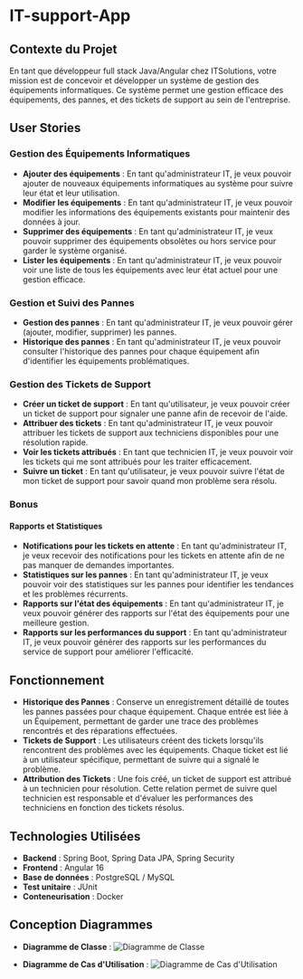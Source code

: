 # IT-support-App

## Contexte du Projet
En tant que développeur full stack Java/Angular chez ITSolutions, votre mission est de concevoir et développer un système de gestion des équipements informatiques. Ce système permet une gestion efficace des équipements, des pannes, et des tickets de support au sein de l'entreprise.

## User Stories

### Gestion des Équipements Informatiques
- **Ajouter des équipements** : En tant qu'administrateur IT, je veux pouvoir ajouter de nouveaux équipements informatiques au système pour suivre leur état et leur utilisation.
- **Modifier les équipements** : En tant qu'administrateur IT, je veux pouvoir modifier les informations des équipements existants pour maintenir des données à jour.
- **Supprimer des équipements** : En tant qu'administrateur IT, je veux pouvoir supprimer des équipements obsolètes ou hors service pour garder le système organisé.
- **Lister les équipements** : En tant qu'administrateur IT, je veux pouvoir voir une liste de tous les équipements avec leur état actuel pour une gestion efficace.

### Gestion et Suivi des Pannes
- **Gestion des pannes** : En tant qu'administrateur IT, je veux pouvoir gérer (ajouter, modifier, supprimer) les pannes.
- **Historique des pannes** : En tant qu'administrateur IT, je veux pouvoir consulter l'historique des pannes pour chaque équipement afin d'identifier les équipements problématiques.

### Gestion des Tickets de Support
- **Créer un ticket de support** : En tant qu'utilisateur, je veux pouvoir créer un ticket de support pour signaler une panne afin de recevoir de l'aide.
- **Attribuer des tickets** : En tant qu'administrateur IT, je veux pouvoir attribuer les tickets de support aux techniciens disponibles pour une résolution rapide.
- **Voir les tickets attribués** : En tant que technicien IT, je veux pouvoir voir les tickets qui me sont attribués pour les traiter efficacement.
- **Suivre un ticket** : En tant qu'utilisateur, je veux pouvoir suivre l'état de mon ticket de support pour savoir quand mon problème sera résolu.

### Bonus

#### Rapports et Statistiques
- **Notifications pour les tickets en attente** : En tant qu'administrateur IT, je veux recevoir des notifications pour les tickets en attente afin de ne pas manquer de demandes importantes.
- **Statistiques sur les pannes** : En tant qu'administrateur IT, je veux pouvoir voir des statistiques sur les pannes pour identifier les tendances et les problèmes récurrents.
- **Rapports sur l'état des équipements** : En tant qu'administrateur IT, je veux pouvoir générer des rapports sur l'état des équipements pour une meilleure gestion.
- **Rapports sur les performances du support** : En tant qu'administrateur IT, je veux pouvoir générer des rapports sur les performances du service de support pour améliorer l'efficacité.

## Fonctionnement

- **Historique des Pannes** : Conserve un enregistrement détaillé de toutes les pannes passées pour chaque équipement. Chaque entrée est liée à un Équipement, permettant de garder une trace des problèmes rencontrés et des réparations effectuées.
- **Tickets de Support** : Les utilisateurs créent des tickets lorsqu'ils rencontrent des problèmes avec les équipements. Chaque ticket est lié à un utilisateur spécifique, permettant de suivre qui a signalé le problème.
- **Attribution des Tickets** : Une fois créé, un ticket de support est attribué à un technicien pour résolution. Cette relation permet de suivre quel technicien est responsable et d'évaluer les performances des techniciens en fonction des tickets résolus.

## Technologies Utilisées
- **Backend** : Spring Boot, Spring Data JPA, Spring Security
- **Frontend** : Angular 16
- **Base de données** : PostgreSQL / MySQL
- **Test unitaire** : JUnit
- **Conteneurisation** : Docker

## Conception Diagrammes
- **Diagramme de Classe** :
  ![Diagramme de Classe](https://github.com/user-attachments/assets/3cedf0c3-8b1e-46b0-8f88-2e174779eb95)
  
- **Diagramme de Cas d'Utilisation** :
  ![Diagramme de Cas d'Utilisation](https://github.com/user-attachments/assets/4ae0add2-51b3-4e69-9613-731704b9a62e)
